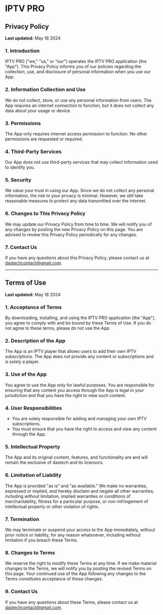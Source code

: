 # IPTV PRO

## Privacy Policy

**Last updated:** May 18 2024

### 1. Introduction

IPTV PRO ("we," "us," or "our") operates the IPTV PRO application (the "App"). This Privacy Policy informs you of our policies regarding the collection, use, and disclosure of personal information when you use our App.

### 2. Information Collection and Use

We do not collect, store, or use any personal information from users. The App requires an internet connection to function, but it does not collect any data about your usage or device.

### 3. Permissions

The App only requires internet access permission to function. No other permissions are requested or required.

### 4. Third-Party Services

Our App does not use third-party services that may collect information used to identify you.

### 5. Security

We value your trust in using our App. Since we do not collect any personal information, the risk to your privacy is minimal. However, we still take reasonable measures to protect any data transmitted over the internet.

### 6. Changes to This Privacy Policy

We may update our Privacy Policy from time to time. We will notify you of any changes by posting the new Privacy Policy on this page. You are advised to review this Privacy Policy periodically for any changes.

### 7. Contact Us

If you have any questions about this Privacy Policy, please contact us at dastechcontact@gmail.com.

---

## Terms of Use

**Last updated:** May 18 2024

### 1. Acceptance of Terms

By downloading, installing, and using the IPTV PRO application (the "App"), you agree to comply with and be bound by these Terms of Use. If you do not agree to these terms, please do not use the App.

### 2. Description of the App

The App is an IPTV player that allows users to add their own IPTV subscriptions. The App does not provide any content or subscriptions and is solely a player.

### 3. Use of the App

You agree to use the App only for lawful purposes. You are responsible for ensuring that any content you access through the App is legal in your jurisdiction and that you have the right to view such content.

### 4. User Responsibilities

- You are solely responsible for adding and managing your own IPTV subscriptions.
- You must ensure that you have the right to access and view any content through the App.

### 5. Intellectual Property

The App and its original content, features, and functionality are and will remain the exclusive of dastech and its licensors.

### 6. Limitation of Liability

The App is provided "as is" and "as available." We make no warranties, expressed or implied, and hereby disclaim and negate all other warranties, including without limitation, implied warranties or conditions of merchantability, fitness for a particular purpose, or non-infringement of intellectual property or other violation of rights.

### 7. Termination

We may terminate or suspend your access to the App immediately, without prior notice or liability, for any reason whatsoever, including without limitation if you breach these Terms.

### 8. Changes to Terms

We reserve the right to modify these Terms at any time. If we make material changes to the Terms, we will notify you by posting the revised Terms on this page. Your continued use of the App following any changes to the Terms constitutes acceptance of those changes.

### 9. Contact Us

If you have any questions about these Terms, please contact us at dastechcontact@gmail.com.
